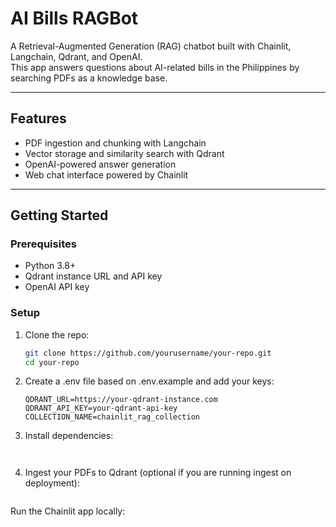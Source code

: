 # AI Bills RAGBot

A Retrieval-Augmented Generation (RAG) chatbot built with Chainlit, Langchain, Qdrant, and OpenAI.  
This app answers questions about AI-related bills in the Philippines by searching PDFs as a knowledge base.

---

## Features

- PDF ingestion and chunking with Langchain  
- Vector storage and similarity search with Qdrant  
- OpenAI-powered answer generation  
- Web chat interface powered by Chainlit  

---

## Getting Started

### Prerequisites

- Python 3.8+  
- Qdrant instance URL and API key  
- OpenAI API key  

### Setup

1. Clone the repo:

   ```bash
   git clone https://github.com/yourusername/your-repo.git
   cd your-repo
   
2. Create a .env file based on .env.example and add your keys:
   ```OPENAI_API_KEY=your-openai-key
   QDRANT_URL=https://your-qdrant-instance.com
   QDRANT_API_KEY=your-qdrant-api-key
   COLLECTION_NAME=chainlit_rag_collection

3. Install dependencies:
   ```pip install -r requirements.txt


4. Ingest your PDFs to Qdrant (optional if you are running ingest on deployment):
   ```python ingest.py

Run the Chainlit app locally:
   ```chainlit run app.py
